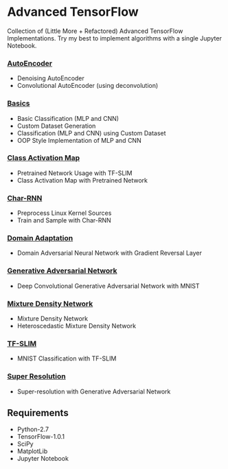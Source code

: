 # Advanced TensorFlow
Collection of (Little More + Refactored) Advanced TensorFlow Implementations. 
Try my best to implement algorithms with a single Jupyter Notebook. 

### [AutoEncoder](https://github.com/sjchoi86/advanced-tensorflow/tree/master/ae)
- Denoising AutoEncoder
- Convolutional AutoEncoder (using deconvolution)
### [Basics](https://github.com/sjchoi86/advanced-tensorflow/tree/master/basic)
- Basic Classification (MLP and CNN)
- Custom Dataset Generation
- Classification (MLP and CNN) using Custom Dataset
- OOP Style Implementation of MLP and CNN
### [Class Activation Map](https://github.com/sjchoi86/advanced-tensorflow/tree/master/cam)
- Pretrained Network Usage with TF-SLIM
- Class Activation Map with Pretrained Network
### [Char-RNN](https://github.com/sjchoi86/advanced-tensorflow/tree/master/char-rnn)
- Preprocess Linux Kernel Sources
- Train and Sample with Char-RNN
### [Domain Adaptation](https://github.com/sjchoi86/advanced-tensorflow/tree/master/dann)
- Domain Adversarial Neural Network with Gradient Reversal Layer
### [Generative Adversarial Network](https://github.com/sjchoi86/advanced-tensorflow/tree/master/dcgan)
- Deep Convolutional Generative Adversarial Network with MNIST 
### [Mixture Density Network](https://github.com/sjchoi86/advanced-tensorflow/tree/master/mdn)
- Mixture Density Network
- Heteroscedastic Mixture Density Network
### [TF-SLIM](https://github.com/sjchoi86/advanced-tensorflow/tree/master/mnist)
- MNIST Classification with TF-SLIM
### [Super Resolution](https://github.com/sjchoi86/advanced-tensorflow/tree/master/srgan)
- Super-resolution with Generative Adversarial Network

## Requirements
- Python-2.7
- TensorFlow-1.0.1
- SciPy
- MatplotLib
- Jupyter Notebook
